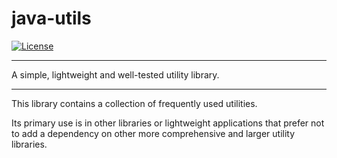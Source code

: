 # java-utils

[![License](https://img.shields.io/badge/License-MIT-green.svg)](https://github.com/amanzat/java-utils/blob/dev/LICENSE)
___
A simple, lightweight and well-tested utility library.
___
This library contains a collection of frequently used utilities.

Its primary use is in other libraries or lightweight applications that prefer not to add a dependency on other more
comprehensive and larger utility libraries.
